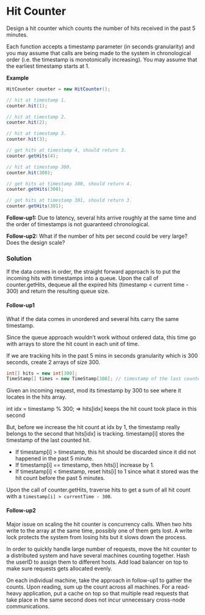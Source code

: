 # Hit Counter

Design a hit counter which counts the number of hits received in the past 5 minutes.

Each function accepts a timestamp parameter (in seconds granularity) and you may assume that calls are being made to the system in chronological order (i.e. the timestamp is monotonically increasing). You may assume that the earliest timestamp starts at 1.

**Example**

```java
HitCounter counter = new HitCounter();

// hit at timestamp 1.
counter.hit(1);

// hit at timestamp 2.
counter.hit(2);

// hit at timestamp 3.
counter.hit(3);

// get hits at timestamp 4, should return 3.
counter.getHits(4);

// hit at timestamp 300.
counter.hit(300);

// get hits at timestamp 300, should return 4.
counter.getHits(300);

// get hits at timestamp 301, should return 3.
counter.getHits(301);
```

**Follow-up1:** Due to latency, several hits arrive roughly at the same time and the order of timestamps is not guaranteed chronological.

**Follow-up2:** What if the number of hits per second could be very large? Does the design scale?

### Solution

If the data comes in order, the straight forward approach is to put the incoming hits with timestamps into a queue.
Upon the call of counter.getHits, dequeue all the expired hits (timestamp < current time - 300) and return the resulting queue size.

#### Follow-up1
What if the data comes in unordered and several hits carry the same timestamp.

Since the queue approach wouldn’t work without ordered data, this time go with arrays to store the hit count in each unit of time.

If we are tracking hits in the past 5 mins in seconds granularity which is 300 seconds, create 2 arrays of size 300.

```java
int[] hits = new int[300];
TimeStamp[] times = new TimeStamp[300]; // timestamp of the last counted hit
```

Given an incoming request, mod its timestamp by 300 to see where it locates in the hits array.

int idx = timestamp % 300; => hits[idx] keeps the hit count took place in this second

But, before we increase the hit count at idx by 1, the timestamp really belongs to the second that hits[idx] is tracking.
timestamp[i] stores the timestamp of the last counted hit.

* If timestamp[i] > timestamp, this hit should be discarded since it did not happened in the past 5 minute.
* If timestamp[i] == timestamp, then hits[i] increase by 1.
* If timestamp[i] < timestamp, reset hits[i] to 1 since what it stored was the hit count before the past 5 minutes.

Upon the call of counter.getHits, traverse hits to get a sum of all hit count with a `timestamp[i] > currentTime - 300`.

#### Follow-up2
Major issue on scaling the hit counter is concurrency calls. When two hits write to the array at the same time, possibly one of them gets lost. A write lock protects the system from losing hits but it slows down the process.

In order to quickly handle large number of requests, move the hit counter to a distributed system and have several machines counting together. Hash the userID to assign them to different hosts. Add load balancer on top to make sure requests gets allocated evenly.

On each individual machine, take the approach in follow-up1 to gather the counts.
Upon reading, sum up the count across all machines. For a read-heavy application, put a cache on top so that multiple read requests that take place in the same second does not incur unnecessary cross-node communications.
